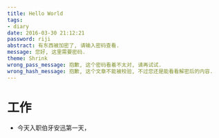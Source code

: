 ```yaml
---
title: Hello World
tags:
- diary
date: 2016-03-30 21:12:21
password: riji
abstract: 有东西被加密了, 请输入密码查看.
message: 您好, 这里需要密码.
theme: Shrink
wrong_pass_message: 抱歉, 这个密码看着不太对, 请再试试.
wrong_hash_message: 抱歉, 这个文章不能被校验, 不过您还是能看看解密后的内容.
---
```


# 工作
* 今天入职伯牙安迅第一天，